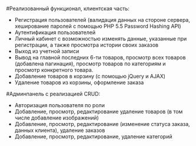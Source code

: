 #Реализованный функционал, клиентская часть:

- Регистрация пользователей (валидация данных на стороне сервера, хеширование паролей с помощью PHP 5.5 Password Hashing API)
- Аутентификация пользователей
- Личный кабинет с возможностью изменять данные, указанные при регистрации, а также просмотра истории своих заказов
- Выход из учетной записи
- Вывод на главной последних 6-ти товаров, просмотр всех товаров (добавлена пагинация), просмотр товаров по категориям и просмотр конкретного товара.
- Добавление товаров в корзину (с помощью jQuery и AJAX)
- Удаление товаров из корзины, оформление заказа

#Админпанель с реализацией CRUD:

- Авторизация пользователя по роли
- Добавление, просмотр, редактирование удаление товаров (в том числе добавление изображений)
- Добавление, просмотр, редактирование (изменение статуса заказа, данных клиента), удаление заказов
- Добавление, просмотр, редактирование, удаление категорий

	


